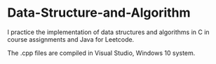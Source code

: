# Data-Structure-and-Algorithm

I practice the implementation of data structures and algorithms in C in course assignments and Java for Leetcode.

The .cpp files are compiled in Visual Studio, Windows 10 system.
